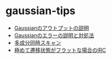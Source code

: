 # gaussian-tips

- [Gaussianのアウトプットの説明](/gaussian-output/gaussian-output.md)
- [Gaussianのエラーの説明と対処法](/gaussian-error/gaussian-error.md)
- [多成分同時スキャン](/gaussian-input/gaussian-multiscan.md)
- [極めて遷移状態がフラットな場合のIRC](/gaussian-irc/flat_irc.md)
